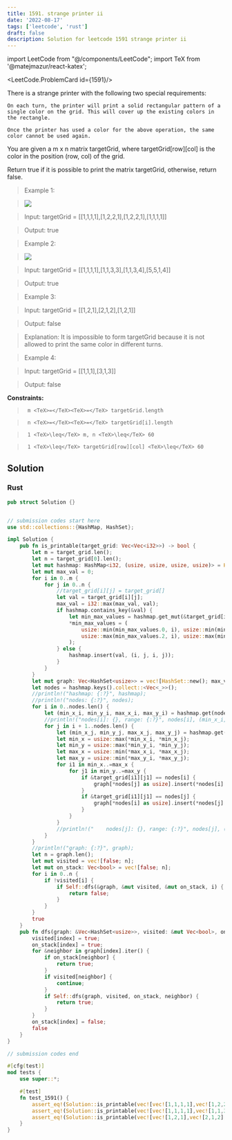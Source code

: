 ```yaml
---
title: 1591. strange printer ii
date: '2022-08-17'
tags: ['leetcode', 'rust']
draft: false
description: Solution for leetcode 1591 strange printer ii
---
```

import LeetCode from "@/components/LeetCode";
import TeX from '@matejmazur/react-katex';

<LeetCode.ProblemCard id={1591}/>
 

  There is a strange printer with the following two special requirements:

  

  	On each turn, the printer will print a solid rectangular pattern of a single color on the grid. This will cover up the existing colors in the rectangle.

  	Once the printer has used a color for the above operation, the same color cannot be used again.

  

  You are given a m x n matrix targetGrid, where targetGrid[row][col] is the color in the position (row, col) of the grid.

  Return true if it is possible to print the matrix targetGrid, otherwise, return false.

   

 >   Example 1:

 >   ![](https://assets.leetcode.com/uploads/2020/08/15/sample_1_1929.png)

  

 >   Input: targetGrid <TeX>=</TeX> [[1,1,1,1],[1,2,2,1],[1,2,2,1],[1,1,1,1]]

 >   Output: true

  

 >   Example 2:

 >   ![](https://assets.leetcode.com/uploads/2020/08/15/sample_2_1929.png)

  

 >   Input: targetGrid <TeX>=</TeX> [[1,1,1,1],[1,1,3,3],[1,1,3,4],[5,5,1,4]]

 >   Output: true

  

 >   Example 3:

  

 >   Input: targetGrid <TeX>=</TeX> [[1,2,1],[2,1,2],[1,2,1]]

 >   Output: false

 >   Explanation: It is impossible to form targetGrid because it is not allowed to print the same color in different turns.

 >   Example 4:

  

 >   Input: targetGrid <TeX>=</TeX> [[1,1,1],[3,1,3]]

 >   Output: false

  

   

  **Constraints:**

  

 >   	m <TeX>=</TeX><TeX>=</TeX> targetGrid.length

 >   	n <TeX>=</TeX><TeX>=</TeX> targetGrid[i].length

 >   	1 <TeX>\leq</TeX> m, n <TeX>\leq</TeX> 60

 >   	1 <TeX>\leq</TeX> targetGrid[row][col] <TeX>\leq</TeX> 60


## Solution
### Rust
```rust
pub struct Solution {}


// submission codes start here
use std::collections::{HashMap, HashSet};

impl Solution {
    pub fn is_printable(target_grid: Vec<Vec<i32>>) -> bool {
        let m = target_grid.len();
        let n = target_grid[0].len();
        let mut hashmap: HashMap<i32, (usize, usize, usize, usize)> = HashMap::new();
        let mut max_val = 0;
        for i in 0..m {
            for j in 0..n {
                //target_grid[i][j] = target_grid[]
                let val = target_grid[i][j];
                max_val = i32::max(max_val, val);
                if hashmap.contains_key(&val) {
                    let min_max_values = hashmap.get_mut(&target_grid[i][j]).unwrap();
                    *min_max_values = (
                        usize::min(min_max_values.0, i), usize::min(min_max_values.1, j), 
                        usize::max(min_max_values.2, i), usize::max(min_max_values.3, j), 
                    );
                } else {
                    hashmap.insert(val, (i, j, i, j));
                }
            }
        }
        let mut graph: Vec<HashSet<usize>> = vec![HashSet::new(); max_val as usize + 1];
        let nodes = hashmap.keys().collect::<Vec<_>>();
        //println!("hashmap: {:?}", hashmap);
        //println!("nodes: {:?}", nodes);
        for i in 0..nodes.len() {
            let (min_x_i, min_y_i, max_x_i, max_y_i) = hashmap.get(nodes[i]).unwrap();
            //println!("nodes[i]: {}, range: {:?}", nodes[i], (min_x_i, min_y_i, max_x_i, max_y_i));
            for j in i + 1..nodes.len() {
                let (min_x_j, min_y_j, max_x_j, max_y_j) = hashmap.get(nodes[j]).unwrap();
                let min_x = usize::max(*min_x_i, *min_x_j);
                let min_y = usize::max(*min_y_i, *min_y_j);
                let max_x = usize::min(*max_x_i, *max_x_j);
                let max_y = usize::min(*max_y_i, *max_y_j);
                for i1 in min_x..=max_x {
                    for j1 in min_y..=max_y {
                        if &target_grid[i1][j1] == nodes[i] {
                            graph[*nodes[j] as usize].insert(*nodes[i] as usize);
                        }
                        if &target_grid[i1][j1] == nodes[j] {
                            graph[*nodes[i] as usize].insert(*nodes[j] as usize);
                        }
                    }
                }                
                //println!("    nodes[j]: {}, range: {:?}", nodes[j], (min_x_j, min_y_j, max_x_j, max_y_j));
            }
        }
        //println!("graph: {:?}", graph);
        let n = graph.len();
        let mut visited = vec![false; n];
        let mut on_stack: Vec<bool> = vec![false; n];
        for i in 0..n {
            if !visited[i] {
                if Self::dfs(&graph, &mut visited, &mut on_stack, i) {
                    return false;
                }
            }
        }
        true
    }
    pub fn dfs(graph: &Vec<HashSet<usize>>, visited: &mut Vec<bool>, on_stack: &mut Vec<bool>, index: usize) -> bool {
        visited[index] = true;
        on_stack[index] = true;
        for &neighbor in graph[index].iter() {
            if on_stack[neighbor] {
                return true;
            }
            if visited[neighbor] {
                continue;
            }
            if Self::dfs(graph, visited, on_stack, neighbor) {
                return true;
            }
        }
        on_stack[index] = false;
        false
    }
}

// submission codes end

#[cfg(test)]
mod tests {
    use super::*;

    #[test]
    fn test_1591() {
        assert_eq!(Solution::is_printable(vec![vec![1,1,1,1],vec![1,2,2,1],vec![1,2,2,1],vec![1,1,1,1]]), true);
        assert_eq!(Solution::is_printable(vec![vec![1,1,1,1],vec![1,1,3,3],vec![1,1,3,4],vec![5,5,1,4]]), true);
        assert_eq!(Solution::is_printable(vec![vec![1,2,1],vec![2,1,2],vec![1,2,1]]), false);
    }
}

```
